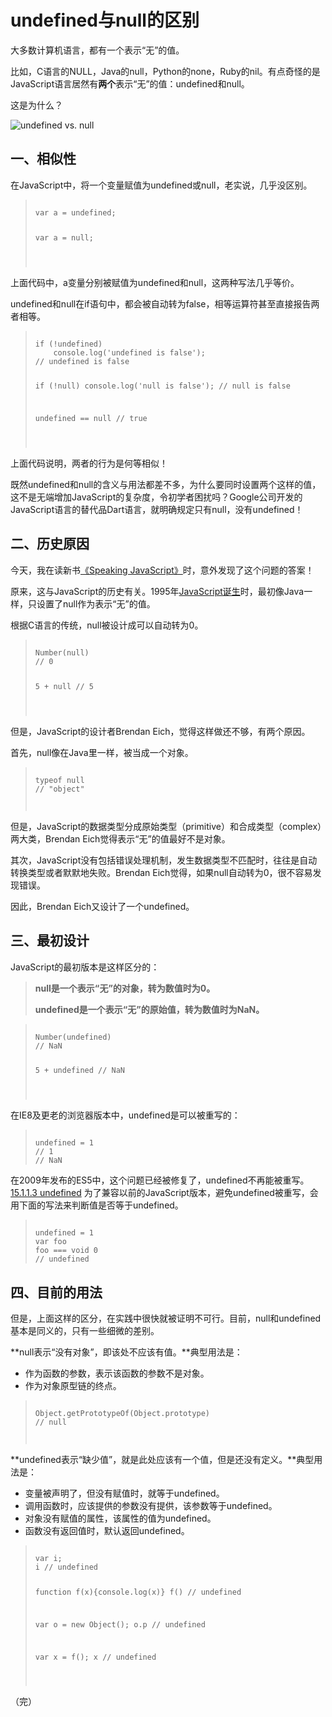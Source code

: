 # undefined与null的区别

大多数计算机语言，都有一个表示“无”的值。

比如，C语言的NULL，Java的null，Python的none，Ruby的nil。有点奇怪的是JavaScript语言居然有**两个**表示“无”的值：undefined和null。

这是为什么？

![undefined vs. null](http://image.beekka.com/blog/2014/bg2014032801.png)

## 一、相似性

在JavaScript中，将一个变量赋值为undefined或null，老实说，几乎没区别。

<blockquote><pre><code class="language-javascript">
var a = undefined;

var a = null;

</code></pre></blockquote>

上面代码中，a变量分别被赋值为undefined和null，这两种写法几乎等价。

undefined和null在if语句中，都会被自动转为false，相等运算符甚至直接报告两者相等。

<blockquote><pre><code class="language-javascript">
if (!undefined) 
    console.log('undefined is false');
// undefined is false

if (!null) 
    console.log('null is false');
// null is false

undefined == null
// true

</code></pre></blockquote>

上面代码说明，两者的行为是何等相似！

既然undefined和null的含义与用法都差不多，为什么要同时设置两个这样的值，这不是无端增加JavaScript的复杂度，令初学者困扰吗？Google公司开发的JavaScript语言的替代品Dart语言，就明确规定只有null，没有undefined！

## 二、历史原因

今天，我在读新书[《Speaking JavaScript》](http://speakingjs.com/)时，意外发现了这个问题的答案！

原来，这与JavaScript的历史有关。1995年[JavaScript诞生](http://www.ruanyifeng.com/blog/2011/06/birth_of_javascript.html)时，最初像Java一样，只设置了null作为表示“无”的值。

根据C语言的传统，null被设计成可以自动转为0。

<blockquote><pre><code class="language-javascript">
Number(null)
// 0

5 + null
// 5

</code></pre></blockquote>

但是，JavaScript的设计者Brendan Eich，觉得这样做还不够，有两个原因。

首先，null像在Java里一样，被当成一个对象。

<blockquote><pre><code class="language-javascript">
typeof null
// "object"

</code></pre></blockquote>

但是，JavaScript的数据类型分成原始类型（primitive）和合成类型（complex）两大类，Brendan Eich觉得表示“无”的值最好不是对象。

其次，JavaScript没有包括错误处理机制，发生数据类型不匹配时，往往是自动转换类型或者默默地失败。Brendan Eich觉得，如果null自动转为0，很不容易发现错误。

因此，Brendan Eich又设计了一个undefined。

## 三、最初设计

JavaScript的最初版本是这样区分的：

> **null是一个表示“无”的对象，转为数值时为0。**
> 
> **undefined是一个表示“无”的原始值，转为数值时为NaN。**

<blockquote><pre><code class="language-javascript">
Number(undefined)
// NaN

5 + undefined
// NaN

</code></pre></blockquote>

在IE8及更老的浏览器版本中，undefined是可以被重写的：

<blockquote><pre><code class="language-javascript">
undefined = 1
// 1
// NaN
</code></pre></blockquote>

在2009年发布的ES5中，这个问题已经被修复了，undefined不再能被重写。[15.1.1.3 undefined](https://es5.github.io/#x15.1.1.3)
为了兼容以前的JavaScript版本，避免undefined被重写，会用下面的写法来判断值是否等于undefined。
<blockquote><pre><code class="language-javascript">
undefined = 1
var foo
foo === void 0
// undefined
</code></pre></blockquote>


## 四、目前的用法

但是，上面这样的区分，在实践中很快就被证明不可行。目前，null和undefined基本是同义的，只有一些细微的差别。

**null表示“没有对象”，即该处不应该有值。**典型用法是：

- 作为函数的参数，表示该函数的参数不是对象。
- 作为对象原型链的终点。

<blockquote><pre><code class="language-javascript">
Object.getPrototypeOf(Object.prototype)
// null

</code></pre></blockquote>

**undefined表示“缺少值”，就是此处应该有一个值，但是还没有定义。**典型用法是：

- 变量被声明了，但没有赋值时，就等于undefined。
- 调用函数时，应该提供的参数没有提供，该参数等于undefined。
- 对象没有赋值的属性，该属性的值为undefined。
- 函数没有返回值时，默认返回undefined。

<blockquote><pre><code class="language-javascript">
var i;
i // undefined

function f(x){console.log(x)}
f() // undefined

var  o = new Object();
o.p // undefined

var x = f();
x // undefined

</code></pre></blockquote>

（完）
